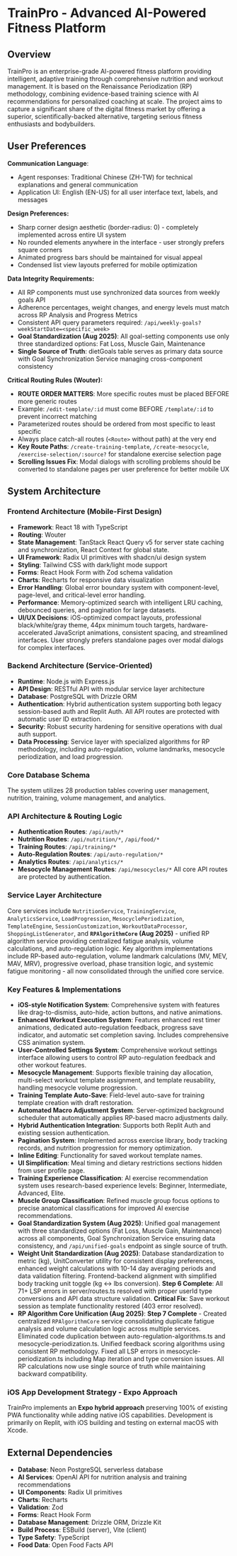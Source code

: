 # TrainPro - Advanced AI-Powered Fitness Platform

## Overview
TrainPro is an enterprise-grade AI-powered fitness platform providing intelligent, adaptive training through comprehensive nutrition and workout management. It is based on the Renaissance Periodization (RP) methodology, combining evidence-based training science with AI recommendations for personalized coaching at scale. The project aims to capture a significant share of the digital fitness market by offering a superior, scientifically-backed alternative, targeting serious fitness enthusiasts and bodybuilders.

## User Preferences
**Communication Language**:
- Agent responses: Traditional Chinese (ZH-TW) for technical explanations and general communication
- Application UI: English (EN-US) for all user interface text, labels, and messages

**Design Preferences:**
- Sharp corner design aesthetic (border-radius: 0) - completely implemented across entire UI system
- No rounded elements anywhere in the interface - user strongly prefers square corners
- Animated progress bars should be maintained for visual appeal
- Condensed list view layouts preferred for mobile optimization

**Data Integrity Requirements:**
- All RP components must use synchronized data sources from weekly goals API
- Adherence percentages, weight changes, and energy levels must match across RP Analysis and Progress Metrics
- Consistent API query parameters required: `/api/weekly-goals?weekStartDate=<specific_week>`
- **Goal Standardization (Aug 2025)**: All goal-setting components use only three standardized options: Fat Loss, Muscle Gain, Maintenance
- **Single Source of Truth**: dietGoals table serves as primary data source with Goal Synchronization Service managing cross-component consistency

**Critical Routing Rules (Wouter):**
- **ROUTE ORDER MATTERS**: More specific routes must be placed BEFORE more generic routes
- Example: `/edit-template/:id` must come BEFORE `/template/:id` to prevent incorrect matching
- Parameterized routes should be ordered from most specific to least specific
- Always place catch-all routes (`<Route>` without path) at the very end
- **Key Route Paths**: `/create-training-template`, `/create-mesocycle`, `/exercise-selection/:source?` for standalone exercise selection page
- **Scrolling Issues Fix**: Modal dialogs with scrolling problems should be converted to standalone pages per user preference for better mobile UX

## System Architecture

### Frontend Architecture (Mobile-First Design)
- **Framework**: React 18 with TypeScript
- **Routing**: Wouter
- **State Management**: TanStack React Query v5 for server state caching and synchronization, React Context for global state.
- **UI Framework**: Radix UI primitives with shadcn/ui design system
- **Styling**: Tailwind CSS with dark/light mode support
- **Forms**: React Hook Form with Zod schema validation
- **Charts**: Recharts for responsive data visualization
- **Error Handling**: Global error boundary system with component-level, page-level, and critical-level error handling.
- **Performance**: Memory-optimized search with intelligent LRU caching, debounced queries, and pagination for large datasets.
- **UI/UX Decisions**: iOS-optimized compact layouts, professional black/white/gray theme, 44px minimum touch targets, hardware-accelerated JavaScript animations, consistent spacing, and streamlined interfaces. User strongly prefers standalone pages over modal dialogs for complex interfaces.

### Backend Architecture (Service-Oriented)
- **Runtime**: Node.js with Express.js
- **API Design**: RESTful API with modular service layer architecture
- **Database**: PostgreSQL with Drizzle ORM
- **Authentication**: Hybrid authentication system supporting both legacy session-based auth and Replit Auth. All API routes are protected with automatic user ID extraction.
- **Security**: Robust security hardening for sensitive operations with dual auth support.
- **Data Processing**: Service layer with specialized algorithms for RP methodology, including auto-regulation, volume landmarks, mesocycle periodization, and load progression.

### Core Database Schema
The system utilizes 28 production tables covering user management, nutrition, training, volume management, and analytics.

### API Architecture & Routing Logic
- **Authentication Routes**: `/api/auth/*`
- **Nutrition Routes**: `/api/nutrition/*`, `/api/food/*`
- **Training Routes**: `/api/training/*`
- **Auto-Regulation Routes**: `/api/auto-regulation/*`
- **Analytics Routes**: `/api/analytics/*`
- **Mesocycle Management Routes**: `/api/mesocycles/*`
All core API routes are protected by authentication.

### Service Layer Architecture
Core services include `NutritionService`, `TrainingService`, `AnalyticsService`, `LoadProgression`, `MesocyclePeriodization`, `TemplateEngine`, `SessionCustomization`, `WorkoutDataProcessor`, `ShoppingListGenerator`, and **`RPAlgorithmCore` (Aug 2025)** - unified RP algorithm service providing centralized fatigue analysis, volume calculations, and auto-regulation logic. Key algorithm implementations include RP-based auto-regulation, volume landmark calculations (MV, MEV, MAV, MRV), progressive overload, phase transition logic, and systemic fatigue monitoring - all now consolidated through the unified core service.

### Key Features & Implementations
- **iOS-style Notification System**: Comprehensive system with features like drag-to-dismiss, auto-hide, action buttons, and native animations.
- **Enhanced Workout Execution System**: Features enhanced rest timer animations, dedicated auto-regulation feedback, progress save indicator, and automatic set completion saving. Includes comprehensive CSS animation system.
- **User-Controlled Settings System**: Comprehensive workout settings interface allowing users to control RP auto-regulation feedback and other workout features.
- **Mesocycle Management**: Supports flexible training day allocation, multi-select workout template assignment, and template reusability, handling mesocycle volume progression.
- **Training Template Auto-Save**: Field-level auto-save for training template creation with draft restoration.
- **Automated Macro Adjustment System**: Server-optimized background scheduler that automatically applies RP-based macro adjustments daily.
- **Hybrid Authentication Integration**: Supports both Replit Auth and existing session authentication.
- **Pagination System**: Implemented across exercise library, body tracking records, and nutrition progression for memory optimization.
- **Inline Editing**: Functionality for saved workout template names.
- **UI Simplification**: Meal timing and dietary restrictions sections hidden from user profile page.
- **Training Experience Classification**: AI exercise recommendation system uses research-based experience levels: Beginner, Intermediate, Advanced, Elite.
- **Muscle Group Classification**: Refined muscle group focus options to precise anatomical classifications for improved AI exercise recommendations.
- **Goal Standardization System (Aug 2025)**: Unified goal management with three standardized options (Fat Loss, Muscle Gain, Maintenance) across all components, Goal Synchronization Service ensuring data consistency, and `/api/unified-goals` endpoint as single source of truth.
- **Weight Unit Standardization (Aug 2025)**: Database standardization to metric (kg), UnitConverter utility for consistent display preferences, enhanced weight calculations with 10-14 day averaging periods and data validation filtering. Frontend-backend alignment with simplified body tracking unit toggle (kg ↔ lbs conversion). **Step 6 Complete**: All 71+ LSP errors in server/routes.ts resolved with proper userId type conversions and API data structure validation. **Critical Fix**: Save workout session as template functionality restored (403 error resolved).
- **RP Algorithm Core Unification (Aug 2025)**: **Step 7 Complete** - Created centralized `RPAlgorithmCore` service consolidating duplicate fatigue analysis and volume calculation logic across multiple services. Eliminated code duplication between auto-regulation-algorithms.ts and mesocycle-periodization.ts. Unified feedback scoring algorithms using consistent RP methodology. Fixed all LSP errors in mesocycle-periodization.ts including Map iteration and type conversion issues. All RP calculations now use single source of truth while maintaining backward compatibility.

### iOS App Development Strategy - Expo Approach
TrainPro implements an **Expo hybrid approach** preserving 100% of existing PWA functionality while adding native iOS capabilities. Development is primarily on Replit, with iOS building and testing on external macOS with Xcode.

## External Dependencies

- **Database**: Neon PostgreSQL serverless database
- **AI Services**: OpenAI API for nutrition analysis and training recommendations
- **UI Components**: Radix UI primitives
- **Charts**: Recharts
- **Validation**: Zod
- **Forms**: React Hook Form
- **Database Management**: Drizzle ORM, Drizzle Kit
- **Build Process**: ESBuild (server), Vite (client)
- **Type Safety**: TypeScript
- **Food Data**: Open Food Facts API